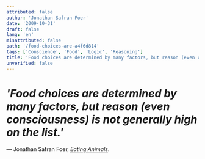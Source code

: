 ```yaml
---
attributed: false
author: 'Jonathan Safran Foer'
date: '2009-10-31'
draft: false
lang: 'en'
misattributed: false
path: '/food-choices-are-a4f6d814'
tags: ['Conscience', 'Food', 'Logic', 'Reasoning']
title: 'Food choices are determined by many factors, but reason (even consciousness) is not generally high on the list.'
unverified: false
---
```


# *'Food choices are determined by many factors, but reason (even consciousness) is not generally high on the list.'*
&mdash; Jonathan Safran Foer, <cite><abbr title="ISBN-13: 9780316069908">Eating Animals</abbr></cite>.
